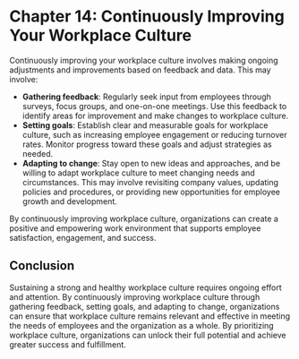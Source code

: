 # Chapter 14: Continuously Improving Your Workplace Culture

Continuously improving your workplace culture involves making ongoing adjustments and improvements based on feedback and data. This may involve:

- **Gathering feedback**: Regularly seek input from employees through surveys, focus groups, and one-on-one meetings. Use this feedback to identify areas for improvement and make changes to workplace culture.
- **Setting goals**: Establish clear and measurable goals for workplace culture, such as increasing employee engagement or reducing turnover rates. Monitor progress toward these goals and adjust strategies as needed.
- **Adapting to change**: Stay open to new ideas and approaches, and be willing to adapt workplace culture to meet changing needs and circumstances. This may involve revisiting company values, updating policies and procedures, or providing new opportunities for employee growth and development.

By continuously improving workplace culture, organizations can create a positive and empowering work environment that supports employee satisfaction, engagement, and success.

Conclusion
----------

Sustaining a strong and healthy workplace culture requires ongoing effort and attention. By continuously improving workplace culture through gathering feedback, setting goals, and adapting to change, organizations can ensure that workplace culture remains relevant and effective in meeting the needs of employees and the organization as a whole. By prioritizing workplace culture, organizations can unlock their full potential and achieve greater success and fulfillment.
